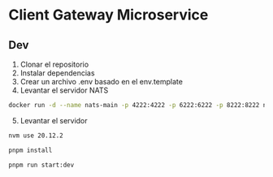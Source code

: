 # Client Gateway Microservice

## Dev

1. Clonar el repositorio
2. Instalar dependencias
3. Crear un archivo .env basado en el env.template
4. Levantar el servidor NATS

```bash
docker run -d --name nats-main -p 4222:4222 -p 6222:6222 -p 8222:8222 nats
```

5. Levantar el servidor

```bash
nvm use 20.12.2

pnpm install

pnpm run start:dev
```
